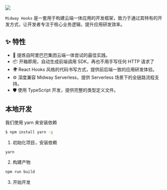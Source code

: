 ![](https://gw.alicdn.com/tfs/TB1OIvJAhn1gK0jSZKPXXXvUXXa-2880-1800.png)

`Midway Hooks` 是一套用于构建云端一体应用的开发框架，致力于通过其特有的开发方式，让开发者专注于核心业务逻辑，提升应用研发效率。

## ✨ 特性

- 🌈 提炼自阿里巴巴集团云端一体尝试的最佳实践。
- 📦 开箱即用，自动生成前端调用 SDK，再也不用手写任何 HTTP 请求了
- 🌍 React Hooks 风格的代码书写方式，提供前后端一致的应用研发体验。
- ⚙️ 深度兼容 Midway Serverless，提供 Serverless 场景下的全链路流程支持。
- 🛡 使用 TypeScript 开发，提供完整的类型定义文件。

## 本地开发

我们使用 yarn 来安装依赖

```bash
$ npm install yarn -g
```

1. 初始化项目，安装依赖

```bash
yarn
```

2. 构建产物

```bash
npm run build
```

3. 开始开发
